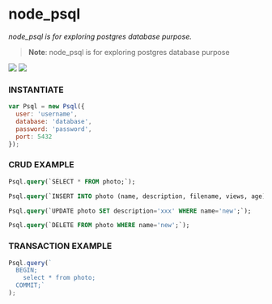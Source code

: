 # node_psql
*node_psql is for exploring postgres database purpose.*

> **Note**: node_psql is for exploring postgres database purpose

<img src="https://img.shields.io/travis/USER/REPO.svg"/>
<img src="https://img.shields.io/npm/v/npm.svg" />


### INSTANTIATE

```javascript
var Psql = new Psql({
  user: 'username',
  database: 'database',
  password: 'password',
  port: 5432
});
```

### CRUD EXAMPLE

```sql
Psql.query(`SELECT * FROM photo;`);

Psql.query(`INSERT INTO photo (name, description, filename, views, age) VALUES ('new', 'description', 'filename', 1, 2);`);

Psql.query(`UPDATE photo SET description='xxx' WHERE name='new';`);

Psql.query(`DELETE FROM photo WHERE name='new';`);
```

### TRANSACTION EXAMPLE

```js
Psql.query(`
  BEGIN;
    select * from photo;
  COMMIT;`
);
```
